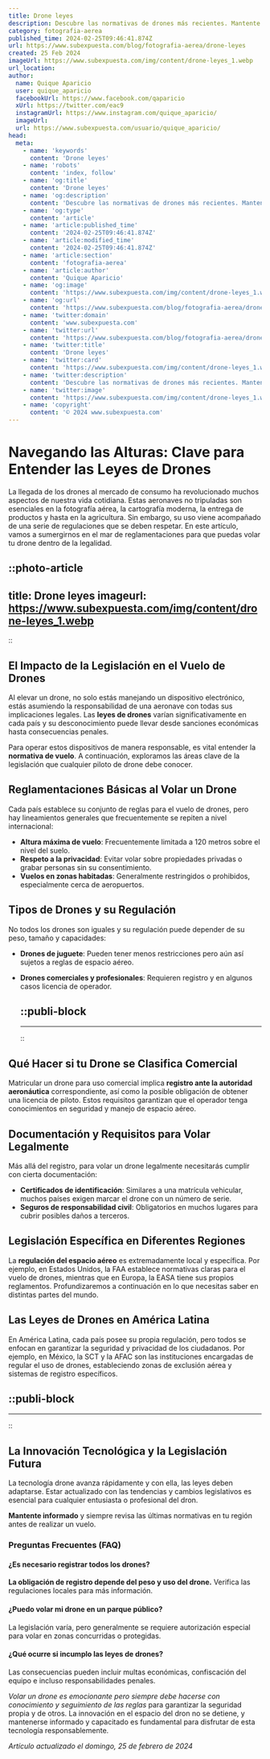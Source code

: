 ```yaml
---
title: Drone leyes
description: Descubre las normativas de drones más recientes. Mantente al día y vuela de manera segura y legal. Información clave para pilotos responsables.
category: fotografia-aerea
published_time: 2024-02-25T09:46:41.874Z
url: https://www.subexpuesta.com/blog/fotografia-aerea/drone-leyes
created: 25 Feb 2024
imageUrl: https://www.subexpuesta.com/img/content/drone-leyes_1.webp
url_location:
author:
  name: Quique Aparicio
  user: quique_aparicio
  facebookUrl: https://www.facebook.com/qaparicio
  xUrl: https://twitter.com/eac9
  instagramUrl: https://www.instagram.com/quique_aparicio/
  imageUrl: 
  url: https://www.subexpuesta.com/usuario/quique_aparicio/
head:
  meta:
    - name: 'keywords'
      content: 'Drone leyes'
    - name: 'robots'
      content: 'index, follow'
    - name: 'og:title'
      content: 'Drone leyes'
    - name: 'og:description'
      content: 'Descubre las normativas de drones más recientes. Mantente al día y vuela de manera segura y legal. Información clave para pilotos responsables.'
    - name: 'og:type'
      content: 'article'
    - name: 'article:published_time'
      content: '2024-02-25T09:46:41.874Z'
    - name: 'article:modified_time'
      content: '2024-02-25T09:46:41.874Z'
    - name: 'article:section'
      content: 'fotografia-aerea'
    - name: 'article:author'
      content: 'Quique Aparicio'
    - name: 'og:image'
      content: 'https://www.subexpuesta.com/img/content/drone-leyes_1.webp'
    - name: 'og:url'
      content: 'https://www.subexpuesta.com/blog/fotografia-aerea/drone-leyes'
    - name: 'twitter:domain'
      content: 'www.subexpuesta.com'
    - name: 'twitter:url'
      content: 'https://www.subexpuesta.com/blog/fotografia-aerea/drone-leyes'
    - name: 'twitter:title'
      content: 'Drone leyes'
    - name: 'twitter:card'
      content: 'https://www.subexpuesta.com/img/content/drone-leyes_1.webp'
    - name: 'twitter:description'
      content: 'Descubre las normativas de drones más recientes. Mantente al día y vuela de manera segura y legal. Información clave para pilotos responsables.'
    - name: 'twitter:image'
      content: 'https://www.subexpuesta.com/img/content/drone-leyes_1.webp'
    - name: 'copyright'
      content: '© 2024 www.subexpuesta.com'
---
```

# Navegando las Alturas: Clave para Entender las Leyes de Drones

La llegada de los drones al mercado de consumo ha revolucionado muchos aspectos de nuestra vida cotidiana. Estas aeronaves no tripuladas son esenciales en la fotografía aérea, la cartografía moderna, la entrega de productos y hasta en la agricultura. Sin embargo, su uso viene acompañado de una serie de regulaciones que se deben respetar. En este artículo, vamos a sumergirnos en el mar de reglamentaciones para que puedas volar tu drone dentro de la legalidad.


::photo-article
---
title: Drone leyes
imageurl: https://www.subexpuesta.com/img/content/drone-leyes_1.webp
---
::


## El Impacto de la Legislación en el Vuelo de Drones

Al elevar un drone, no solo estás manejando un dispositivo electrónico, estás asumiendo la responsabilidad de una aeronave con todas sus implicaciones legales. Las **leyes de drones** varían significativamente en cada país y su desconocimiento puede llevar desde sanciones económicas hasta consecuencias penales.

Para operar estos dispositivos de manera responsable, es vital entender la **normativa de vuelo**. A continuación, exploramos las áreas clave de la legislación que cualquier piloto de drone debe conocer.

## Reglamentaciones Básicas al Volar un Drone

Cada país establece su conjunto de reglas para el vuelo de drones, pero hay lineamientos generales que frecuentemente se repiten a nivel internacional:

- **Altura máxima de vuelo**: Frecuentemente limitada a 120 metros sobre el nivel del suelo.
- **Respeto a la privacidad**: Evitar volar sobre propiedades privadas o grabar personas sin su consentimiento.
- **Vuelos en zonas habitadas**: Generalmente restringidos o prohibidos, especialmente cerca de aeropuertos.

## Tipos de Drones y su Regulación

No todos los drones son iguales y su regulación puede depender de su peso, tamaño y capacidades:

- **Drones de juguete**: Pueden tener menos restricciones pero aún así sujetos a reglas de espacio aéreo.
- **Drones comerciales y profesionales**: Requieren registro y en algunos casos licencia de operador.


  ::publi-block
  ---
  ---
  ::
  
  
## Qué Hacer si tu Drone se Clasifica Comercial

Matricular un drone para uso comercial implica **registro ante la autoridad aeronáutica** correspondiente, así como la posible obligación de obtener una licencia de piloto. Estos requisitos garantizan que el operador tenga conocimientos en seguridad y manejo de espacio aéreo.

## Documentación y Requisitos para Volar Legalmente

Más allá del registro, para volar un drone legalmente necesitarás cumplir con cierta documentación:

- **Certificados de identificación**: Similares a una matrícula vehicular, muchos países exigen marcar el drone con un número de serie.
- **Seguros de responsabilidad civil**: Obligatorios en muchos lugares para cubrir posibles daños a terceros.

## Legislación Específica en Diferentes Regiones

La **regulación del espacio aéreo** es extremadamente local y específica. Por ejemplo, en Estados Unidos, la FAA establece normativas claras para el vuelo de drones, mientras que en Europa, la EASA tiene sus propios reglamentos. Profundizaremos a continuación en lo que necesitas saber en distintas partes del mundo.

## Las Leyes de Drones en América Latina

En América Latina, cada país posee su propia regulación, pero todos se enfocan en garantizar la seguridad y privacidad de los ciudadanos. Por ejemplo, en México, la SCT y la AFAC son las instituciones encargadas de regular el uso de drones, estableciendo zonas de exclusión aérea y sistemas de registro específicos. 


  ::publi-block
  ---
  ---
  ::
  
  
## La Innovación Tecnológica y la Legislación Futura

La tecnología drone avanza rápidamente y con ella, las leyes deben adaptarse. Estar actualizado con las tendencias y cambios legislativos es esencial para cualquier entusiasta o profesional del dron.

**Mantente informado** y siempre revisa las últimas normativas en tu región antes de realizar un vuelo.

### Preguntas Frecuentes (FAQ)

#### ¿Es necesario registrar todos los drones?
**La obligación de registro depende del peso y uso del drone.** Verifica las regulaciones locales para más información.

#### ¿Puedo volar mi drone en un parque público?
La legislación varía, pero generalmente se requiere autorización especial para volar en zonas concurridas o protegidas.

#### ¿Qué ocurre si incumplo las leyes de drones?
Las consecuencias pueden incluir multas económicas, confiscación del equipo e incluso responsabilidades penales.

_Volar un drone es emocionante pero siempre debe hacerse con conocimiento y seguimiento de las reglas_ para garantizar la seguridad propia y de otros. La innovación en el espacio del dron no se detiene, y mantenerse informado y capacitado es fundamental para disfrutar de esta tecnología responsablemente.

_Artículo actualizado el domingo, 25 de febrero de 2024_